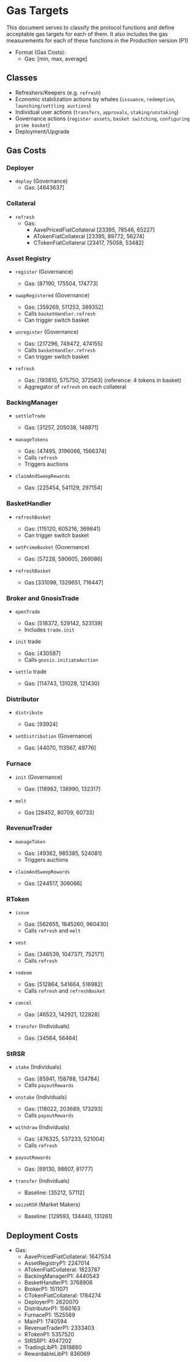 # Gas Targets

This document serves to classify the protocol functions and define acceptable gas targets for each of them. It also includes the gas measurements for each of these functions in the Production version (P1)

- Format (Gas Costs):
  - Gas: [min, max, average]

## Classes

- Refreshers/Keepers (e.g. `refresh`)
- Economic stabilization actions by whales (`issuance`, `redemption`, `launching/settling auctions`)
- Individual user actions (`transfers`, `approvals`, `staking/unstaking`)
- Governance actions (`register assets`, `basket switching`, `configuring prime basket`)
- Deployment/Upgrade

## Gas Costs

### Deployer

- `deploy` (Governance)
  - Gas: [4843637]

### Collateral

- `refresh`
  - Gas:
    - AavePricedFiatCollateral [23395, 78546, 65227]
    - ATokenFiatCollateral [23395, 89772, 56274]
    - CTokenFiatCollateral [23417, 75058, 53482]

### Asset Registry

- `register` (Governance)
  - Gas: [87190, 175504, 174773]
- `swapRegistered` (Governance)

  - Gas: [359269, 511253, 389352]
  - Calls `basketHandler.refresh`
  - Can trigger switch basket

- `unregister` (Governance)

  - Gas: [217296, 749472, 474155]
  - Calls `basketHandler.refresh`
  - Can trigger switch basket

- `refresh`
  - Gas: [193810, 575750, 372563] (reference: 4 tokens in basket)
  - Aggregator of `refresh` on each collateral

### BackingManager

- `settleTrade`

  - Gas: [31257, 205038, 148871]

- `manageTokens`

  - Gas: [47495, 3196066, 1566374]
  - Calls `refresh`
  - Triggers auctions

- `claimAndSweepRewards`
  - Gas: [225454, 541129, 297154]

### BasketHandler

- `refreshBasket`

  - Gas: [115120, 605216, 369841]
  - Can trigger switch basket

- `setPrimeBasket` (Governance)

  - Gas: [57228, 590605, 266086]

- `refreshBasket`
  - Gas [331098, 1329651, 716447]

### Broker and GnosisTrade

- `openTrade`

  - Gas: [518372, 529142, 523139]
  - Includes `trade.init`

- `init` trade

  - Gas: [430587]
  - Calls `gnosis.initiateAuction`

- `settle` trade
  - Gas: [114743, 131028, 121430]

### Distributor

- `distribute`

  - Gas: [93924]

- `setDistribution` (Governance)
  - Gas: [44070, 113567, 49776]

### Furnace

- `init` (Governance)

  - Gas: [118982, 138990, 132317]

- `melt`
  - Gas [28452, 80709, 60733]

### RevenueTrader

- `manageToken`

  - Gas: [49362, 985385, 524081]
  - Triggers auctions

- `claimAndSweepRewards`
  - Gas: [244517, 306066]

### RToken

- `issue`

  - Gas: [562655, 1645260, 960430]
  - Calls `refresh` and `melt`

- `vest`

  - Gas: [346539, 1047371, 752171]
  - Calls `refresh`

- `redeem`

  - Gas: [512864, 541664, 516982]
  - Calls `refresh` and `refreshBasket`

- `cancel`

  - Gas: [46523, 142921, 122828]

- `transfer` (Individuals)
  - Gas: [34564, 56464]

### StRSR

- `stake` (Individuals)

  - Gas: [85941, 158788, 134784]
  - Calls `payoutRewards`

- `unstake` (Individuals)

  - Gas: [118022, 203689, 173293]
  - Calls `payoutRewards`

- `withdraw` (Individuals)

  - Gas: [476325, 537233, 521004]
  - Calls `refresh`

- `payoutRewards`

  - Gas: [69130, 98607, 81777]

- `transfer` (Individuals)

  - Baseline: [35212, 57112]

- `seizeRSR` (Market Makers)
  - Baseline: [129593, 134440, 131261]

## Deployment Costs

- Gas:
  - AavePricedFiatCollateral: 1647534
  - AssetRegistryP1: 2247014
  - ATokenFiatCollateral: 1823787
  - BackingManagerP1: 4440543
  - BasketHandlerP1: 3768906
  - BrokerP1: 1511071
  - CTokenFiatCollateral: 1784274
  - DeployerP1: 2620070
  - DistributorP1: 1560163
  - FurnaceP1: 1525569
  - MainP1: 1740594
  - RevenueTraderP1: 2333403
  - RTokenP1: 5357520
  - StRSRP1: 4947202
  - TradingLibP1: 2819880
  - RewardableLibP1: 836069

